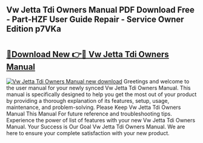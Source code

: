 ## Vw Jetta Tdi Owners Manual PDF Download Free - Part-HZF User Guide Repair - Service Owner Edition p7VKa

# <h2><a href="http://bc55670.oget.top/?id=Vw+Jetta+Tdi+Owners+Manual">🔗Download New 👉🔴 Vw Jetta Tdi Owners Manual</a></h2>

[![Vw Jetta Tdi Owners Manual new download](https://i.imgur.com/5g1atiW.png)](http://bc55670.oget.top/?id=Vw+Jetta+Tdi+Owners+Manual)
Greetings and welcome to the user manual for your newly synced Vw Jetta Tdi Owners Manual. This manual is specifically designed to help you get the most out of your product by providing a thorough explanation of its features, setup, usage, maintenance, and problem-solving. Please Keep Vw Jetta Tdi Owners Manual This Manual For future reference and troubleshooting tips. Experience the power of list of features with your new Vw Jetta Tdi Owners Manual. Your Success is Our Goal Vw Jetta Tdi Owners Manual. We are here to ensure your complete satisfaction with your new product.

